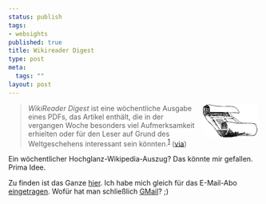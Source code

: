 ```yaml
--- 
status: publish
tags: 
- websights
published: true
title: Wikireader Digest
type: post
meta: 
  tags: ""
layout: post
---
```

<blockquote><p><img width="110" height="67" border="0" hspace="5" align="right" src="/media/wp/schriftrolle2.serendipityThumb.gif" alt=""  /><i>WikiReader Digest</i> ist eine wöchentliche Ausgabe eines PDFs, das Artikel enthält, die in der vergangen Woche besonders viel Aufmerksamkeit erhielten oder für den Leser auf Grund des Weltgeschehens interessant sein könnten.<sup><a target="_BLANK" href="http://de.wikipedia.org/wiki/Wikipedia:WikiReader_Digest" title="http://de.wikipedia.org/wiki/Wikipedia:WikiReader_Digest" onmouseover="window.status='http://de.wikipedia.org/wiki/Wikipedia:WikiReader_Digest';return true;" onmouseout="window.status='';return true;">1</a></sup> (<a target="_BLANK" href="http://tomk32.blogger.de/" title="http://tomk32.blogger.de/" onmouseover="window.status='http://tomk32.blogger.de/';return true;" onmouseout="window.status='';return true;">via</a>)</p>

</blockquote>
<p>Ein wöchentlicher Hochglanz-Wikipedia-Auszug? Das könnte mir gefallen. Prima Idee.</p>

<p>Zu finden ist das Ganze <a target="_BLANK" href="http://de.wikipedia.org/wiki/Wikipedia:WikiReader_Digest" title="http://de.wikipedia.org/wiki/Wikipedia:WikiReader_Digest" onmouseover="window.status='http://de.wikipedia.org/wiki/Wikipedia:WikiReader_Digest';return true;" onmouseout="window.status='';return true;">hier</a>. Ich habe mich gleich für das E-Mail-Abo <a target="_BLANK" href="http://tomk32.de/phplist/?p=subscribe&id=4" title="http://tomk32.de/phplist/?p=subscribe&id=4" onmouseover="window.status='http://tomk32.de/phplist/?p=subscribe&id=4';return true;" onmouseout="window.status='';return true;">eingetragen</a>. Wofür hat man schließlich <a target="_BLANK" href="http://fredericiana.de/archives/56-GMail.html" title="http://fredericiana.de/archives/56-GMail.html" onmouseover="window.status='http://fredericiana.de/archives/56-GMail.html';return true;" onmouseout="window.status='';return true;">GMail</a>? ;)</p>

